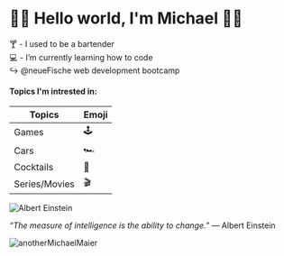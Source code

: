 # 👋🏼 Hello world, I'm Michael 🧑‍💻

  🍸  - I used to be a bartender <br>
  💻  - I’m currently learning how to code<br>
      ↪️ @neueFische web development bootcamp

 
#### Topics I'm intrested in: ####
| Topics | Emoji  |
|--------|--------|
Games             |   🕹   
Cars              |   🏎️   
Cocktails         |   🍹   
Series/Movies     |   🎬   

![Albert Einstein](https://images.unsplash.com/photo-1603349206295-dde20617cb6a?ixlib=rb-4.0.3&ixid=MnwxMjA3fDB8MHxwaG90by1wYWdlfHx8fGVufDB8fHx8&auto=format&fit=crop&w=2670&q=80)

_“The measure of intelligence is the ability to change.”_ 
— Albert Einstein

<p align="left">
  <img
    src="https://komarev.com/ghpvc/?username=anotherMichaelMaier"
    alt="anotherMichaelMaier"
  />
</p>

<!---
anotherMichaelMaier/anotherMichaelMaier is a ✨ special ✨ repository because its `README.md` (this file) appears on your GitHub profile.
You can click the Preview link to take a look at your changes.
--->
